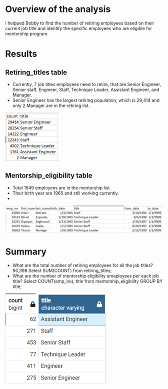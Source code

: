 # Overview of the analysis
I helpped Bobby to find the number of retiring employees based on their current job title and identify the specific employees who are eligible for mentorship program. 

# Results
## Retiring_titles table
- Currently, 7 job titles employees need to retire, that are Senior Engineer, Senior staff, Engineer, Staff, Technique Leader, Assistant Engineer, and Manager.
- Senior Engineer has the largest retiring population, which is 29,414 and only 2 Manager are in the retiring list.

![](retiring_titles.PNG)
## Mentorship_eligibility table
- Total 1549 employees are in the mentorship list. 
- Their birth year are 1965 and still working currently.
- 
![](Mentorship_eligibility.PNG)
# Summary
- What are the total number of retiring employees for all the job titles? 90,398
Select SUM(COUNT) from retiring_titles;
- What are the number of mentorship eligibility emaployees per each job title?
Select COUNT(emp_no), title 
from mentorship_eligibility
GROUP BY title;

![](summary_question.PNG)

